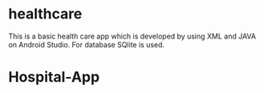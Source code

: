 # healthcare
This is a basic health care app which is developed by using XML and JAVA on Android Studio. For database SQlite is used.

# Hospital-App

